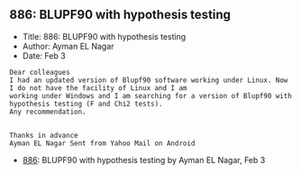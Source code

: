 ## 886: BLUPF90 with hypothesis testing

- Title: 886: BLUPF90 with hypothesis testing
- Author: Ayman EL Nagar
- Date: Feb 3

```
Dear colleagues 
I had an updated version of Blupf90 software working under Linux. Now I do not have the facility of Linux and I am
working under Windows and I am searching for a version of Blupf90 with hypothesis testing (F and Chi2 tests).
Any recommendation.


Thanks in advance 
Ayman EL Nagar Sent from Yahoo Mail on Android
```

- [886](0886.md): BLUPF90 with hypothesis testing by Ayman EL Nagar, Feb 3
